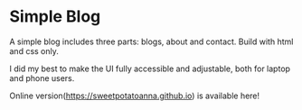 # Simple Blog

A simple blog includes three parts: blogs, about and contact. Build with html and css only.

I did my best to make the UI fully accessible and adjustable, both for laptop and phone users.

Online version(https://sweetpotatoanna.github.io) is available here!
